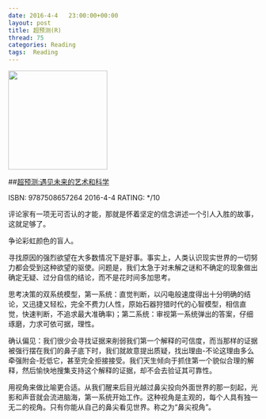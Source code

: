 ```yaml
---
date: 2016-4-4	 23:00:00+00:00
layout: post
title: 超预测(R)
thread: 75
categories: Reading
tags:  Reading
---
```


<img src="https://img1.doubanio.com/lpic/s28534023.jpg" width="200" />

##[超预测:遇见未来的艺术和科学](https://book.douban.com/subject/26749968/)

ISBN: 9787508657264  2016-4-4 RATING: */10

评论家有一项无可否认的才能，那就是怀着坚定的信念讲述一个引人入胜的故事，这就足够了。

争论彩虹颜色的盲人。

寻找原因的强烈欲望在大多数情况下是好事。事实上，人类认识现实世界的一切努力都会受到这种欲望的驱使。问题是，我们太急于对未解之谜和不确定的现象做出确定无疑、过分自信的结论，而不是花时间多加思考。

思考决策的双系统模型，第一系统：直觉判断，以闪电般速度得出十分明确的结论，又迅捷又轻松，完全不费力(人性，原始石器狩猎时代的心智模型，相信直觉，快速判断，不追求最大准确率)；第二系统：审视第一系统弹出的答案，仔细琢磨，力求可依可据，理性。

确认偏见：我们很少会寻找证据来削弱我们第一个解释的可信度，而当那样的证据被强行摆在我们的鼻子底下时，我们就故意提出质疑，找出理由-不论这理由多么牵强附会-贬低它，甚至完全拒接接受。我们天生倾向于抓住第一个貌似合理的解释，然后愉快地搜集支持这个解释的证据，却不会去验证其可靠性。

用视角来做比喻更合适。从我们醒来后目光越过鼻尖投向外面世界的那一刻起，光影和声音就会流进脑海，第一系统开始工作。这种视角是主观的，每个人具有独一无二的视角。只有你能从自己的鼻尖看见世界。称之为“鼻尖视角”。
